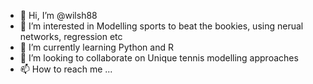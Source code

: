 - 👋 Hi, I’m @wilsh88
- 👀 I’m interested in Modelling sports to beat the bookies, using nerual networks, regression etc
- 🌱 I’m currently learning Python and R
- 💞️ I’m looking to collaborate on Unique tennis modelling approaches 
- 📫 How to reach me ...

<!---
wilsh88/wilsh88 is a ✨ special ✨ repository because its `README.md` (this file) appears on your GitHub profile.
You can click the Preview link to take a look at your changes.
--->
